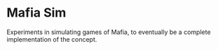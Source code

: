 # Mafia Sim
Experiments in simulating games of Mafia, to eventually be a complete
implementation of the concept.
